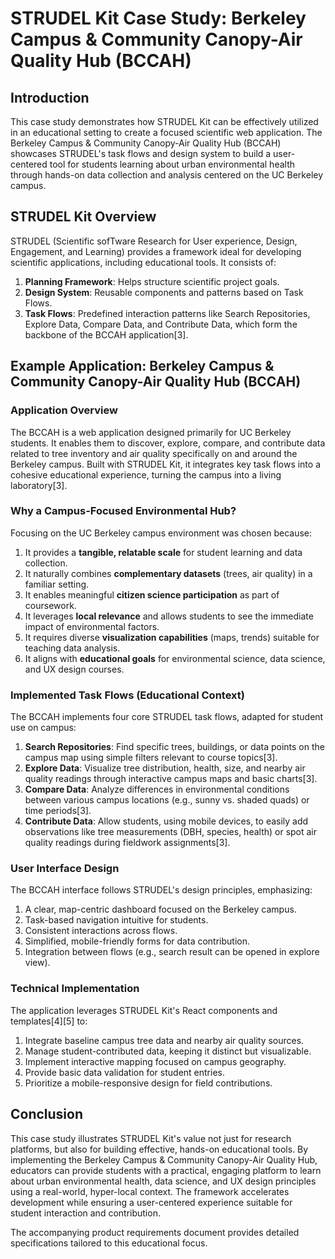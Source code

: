 # STRUDEL Kit Case Study: Berkeley Campus & Community Canopy-Air Quality Hub (BCCAH)

## Introduction

This case study demonstrates how STRUDEL Kit can be effectively utilized in an educational setting to create a focused scientific web application. The Berkeley Campus & Community Canopy-Air Quality Hub (BCCAH) showcases STRUDEL's task flows and design system to build a user-centered tool for students learning about urban environmental health through hands-on data collection and analysis centered on the UC Berkeley campus.

## STRUDEL Kit Overview

STRUDEL (Scientific sofTware Research for User experience, Design, Engagement, and Learning) provides a framework ideal for developing scientific applications, including educational tools. It consists of:

1.  **Planning Framework**: Helps structure scientific project goals.
2.  **Design System**: Reusable components and patterns based on Task Flows.
3.  **Task Flows**: Predefined interaction patterns like Search Repositories, Explore Data, Compare Data, and Contribute Data, which form the backbone of the BCCAH application[3].

## Example Application: Berkeley Campus & Community Canopy-Air Quality Hub (BCCAH)

### Application Overview

The BCCAH is a web application designed primarily for UC Berkeley students. It enables them to discover, explore, compare, and contribute data related to tree inventory and air quality specifically on and around the Berkeley campus. Built with STRUDEL Kit, it integrates key task flows into a cohesive educational experience, turning the campus into a living laboratory[3].

### Why a Campus-Focused Environmental Hub?

Focusing on the UC Berkeley campus environment was chosen because:

1.  It provides a **tangible, relatable scale** for student learning and data collection.
2.  It naturally combines **complementary datasets** (trees, air quality) in a familiar setting.
3.  It enables meaningful **citizen science participation** as part of coursework.
4.  It leverages **local relevance** and allows students to see the immediate impact of environmental factors.
5.  It requires diverse **visualization capabilities** (maps, trends) suitable for teaching data analysis.
6.  It aligns with **educational goals** for environmental science, data science, and UX design courses.

### Implemented Task Flows (Educational Context)

The BCCAH implements four core STRUDEL task flows, adapted for student use on campus:

1.  **Search Repositories**: Find specific trees, buildings, or data points on the campus map using simple filters relevant to course topics[3].
2.  **Explore Data**: Visualize tree distribution, health, size, and nearby air quality readings through interactive campus maps and basic charts[3].
3.  **Compare Data**: Analyze differences in environmental conditions between various campus locations (e.g., sunny vs. shaded quads) or time periods[3].
4.  **Contribute Data**: Allow students, using mobile devices, to easily add observations like tree measurements (DBH, species, health) or spot air quality readings during fieldwork assignments[3].

### User Interface Design

The BCCAH interface follows STRUDEL's design principles, emphasizing:

1.  A clear, map-centric dashboard focused on the Berkeley campus.
2.  Task-based navigation intuitive for students.
3.  Consistent interactions across flows.
4.  Simplified, mobile-friendly forms for data contribution.
5.  Integration between flows (e.g., search result can be opened in explore view).

### Technical Implementation

The application leverages STRUDEL Kit's React components and templates[4][5] to:

1.  Integrate baseline campus tree data and nearby air quality sources.
2.  Manage student-contributed data, keeping it distinct but visualizable.
3.  Implement interactive mapping focused on campus geography.
4.  Provide basic data validation for student entries.
5.  Prioritize a mobile-responsive design for field contributions.

## Conclusion

This case study illustrates STRUDEL Kit's value not just for research platforms, but also for building effective, hands-on educational tools. By implementing the Berkeley Campus & Community Canopy-Air Quality Hub, educators can provide students with a practical, engaging platform to learn about urban environmental health, data science, and UX design principles using a real-world, hyper-local context. The framework accelerates development while ensuring a user-centered experience suitable for student interaction and contribution.

The accompanying product requirements document provides detailed specifications tailored to this educational focus.
